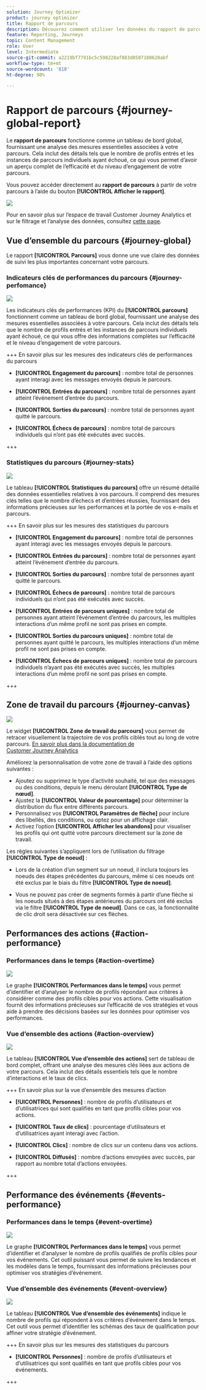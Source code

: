 ```yaml
---
solution: Journey Optimizer
product: journey optimizer
title: Rapport de parcours
description: Découvrez comment utiliser les données du rapport de parcours
feature: Reporting, Journeys
topic: Content Management
role: User
level: Intermediate
source-git-commit: a2219bf7791bc5c598228af883d0507180628abf
workflow-type: tm+mt
source-wordcount: '810'
ht-degree: 90%

---
```


# Rapport de parcours {#journey-global-report}

Le **rapport de parcours** fonctionne comme un tableau de bord global, fournissant une analyse des mesures essentielles associées à votre parcours. Cela inclut des détails tels que le nombre de profils entrés et les instances de parcours individuels ayant échoué, ce qui vous permet d’avoir un aperçu complet de l’efficacité et du niveau d’engagement de votre parcours.

Vous pouvez accéder directement au **rapport de parcours** à partir de votre parcours à l’aide du bouton **[!UICONTROL Afficher le rapport]**.

![](assets/gs-cja-report-3.png)

Pour en savoir plus sur l’espace de travail Customer Journey Analytics et sur le filtrage et l’analyse des données, consultez [cette page](https://experienceleague.adobe.com/fr/docs/analytics-platform/using/cja-workspace/home).

## Vue d’ensemble du parcours {#journey-global}

Le rapport **[!UICONTROL Parcours]** vous donne une vue claire des données de suivi les plus importantes concernant votre parcours.

### Indicateurs clés de performances du parcours {#journey-perfomance}

![](assets/cja-journey-kpis.png)

Les indicateurs clés de performances (KPI) du **[!UICONTROL parcours]** fonctionnent comme un tableau de bord global, fournissant une analyse des mesures essentielles associées à votre parcours. Cela inclut des détails tels que le nombre de profils entrés et les instances de parcours individuels ayant échoué, ce qui vous offre des informations complètes sur l’efficacité et le niveau d’engagement de votre parcours.

+++ En savoir plus sur les mesures des indicateurs clés de performances du parcours

* **[!UICONTROL Engagement du parcours]** : nombre total de personnes ayant interagi avec les messages envoyés depuis le parcours.

* **[!UICONTROL Entrées du parcours]** : nombre total de personnes ayant atteint l’événement d’entrée du parcours.

* **[!UICONTROL Sorties du parcours]** : nombre total de personnes ayant quitté le parcours.

* **[!UICONTROL Échecs de parcours]** : nombre total de parcours individuels qui n’ont pas été exécutés avec succès.

+++

### Statistiques du parcours {#journey-stats}

![](assets/cja-journey-stats.png)

Le tableau **[!UICONTROL Statistiques du parcours]** offre un résumé détaillé des données essentielles relatives à vos parcours. Il comprend des mesures clés telles que le nombre d’échecs et d’entrées réussies, fournissant des informations précieuses sur les performances et la portée de vos e-mails et parcours.

+++ En savoir plus sur les mesures des statistiques du parcours

* **[!UICONTROL Engagement du parcours]** : nombre total de personnes ayant interagi avec les messages envoyés depuis le parcours.

* **[!UICONTROL Entrées du parcours]** : nombre total de personnes ayant atteint l’événement d’entrée du parcours.

* **[!UICONTROL Sorties du parcours]** : nombre total de personnes ayant quitté le parcours.

* **[!UICONTROL Échecs de parcours]** : nombre total de parcours individuels qui n’ont pas été exécutés avec succès.

* **[!UICONTROL Entrées de parcours uniques]** : nombre total de personnes ayant atteint l’événement d’entrée du parcours, les multiples interactions dʼun même profil ne sont pas prises en compte.

* **[!UICONTROL Sorties du parcours uniques]** : nombre total de personnes ayant quitté le parcours, les multiples interactions dʼun même profil ne sont pas prises en compte.

* **[!UICONTROL Échecs de parcours uniques]** : nombre total de parcours individuels n’ayant pas été exécutés avec succès, les multiples interactions dʼun même profil ne sont pas prises en compte.

+++

## Zone de travail du parcours {#journey-canvas}

![](assets/cja-journey-canvas.png)

Le widget **[!UICONTROL Zone de travail du parcours]** vous permet de retracer visuellement la trajectoire de vos profils ciblés tout au long de votre parcours. [En savoir plus dans la documentation de Customer Journey Analytics](https://experienceleague.adobe.com/fr/docs/analytics-platform/using/cja-workspace/visualizations/journey-canvas/journey-canvas)

Améliorez la personnalisation de votre zone de travail à l’aide des options suivantes :

* Ajoutez ou supprimez le type d’activité souhaité, tel que des messages ou des conditions, depuis le menu déroulant **[!UICONTROL Type de nœud]**.
* Ajustez la **[!UICONTROL Valeur de pourcentage]** pour déterminer la distribution du flux entre différents parcours.
* Personnalisez vos **[!UICONTROL Paramètres de flèche]** pour inclure des libellés, des conditions, ou optez pour un affichage clair.
* Activez l’option **[!UICONTROL Afficher les abandons]** pour visualiser les profils qui ont quitté votre parcours directement sur la zone de travail.

Les règles suivantes s’appliquent lors de l’utilisation du filtrage **[!UICONTROL Type de noeud]** :

* Lors de la création d’un segment sur un noeud, il inclura toujours les noeuds des étapes précédentes du parcours, même si ces noeuds ont été exclus par le biais du filtre **[!UICONTROL Type de noeud]**.

* Vous ne pouvez pas créer de segments formés à partir d’une flèche si les noeuds situés à des étapes antérieures du parcours ont été exclus via le filtre **[!UICONTROL Type de noeud]**. Dans ce cas, la fonctionnalité de clic droit sera désactivée sur ces flèches.

## Performances des actions {#action-performance}

### Performances dans le temps {#action-overtime}

![](assets/cja-journey-action-performance.png)

Le graphe **[!UICONTROL Performances dans le temps]** vous permet d’identifier et d’analyser le nombre de profils répondant aux critères à considérer comme des profils cibles pour vos actions. Cette visualisation fournit des informations précieuses sur l’efficacité de vos stratégies et vous aide à prendre des décisions basées sur les données pour optimiser vos performances.

### Vue d’ensemble des actions {#action-overview}

![](assets/cja-journey-action-overview.png)

Le tableau **[!UICONTROL Vue d’ensemble des actions]** sert de tableau de bord complet, offrant une analyse des mesures clés liées aux actions de votre parcours. Cela inclut des détails essentiels tels que le nombre d’interactions et le taux de clics.

+++ En savoir plus sur la vue d’ensemble des mesures d’action

* **[!UICONTROL Personnes]** : nombre de profils d’utilisateurs et d’utilisatrices qui sont qualifiés en tant que profils cibles pour vos actions.

* **[!UICONTROL Taux de clics]** : pourcentage d’utilisateurs et d’utilisatrices ayant interagi avec l’action.

* **[!UICONTROL Clics]** : nombre de clics sur un contenu dans vos actions.

* **[!UICONTROL Diffusés]** : nombre d’actions envoyées avec succès, par rapport au nombre total d’actions envoyées.

+++

## Performance des événements {#events-performance}

### Performances dans le temps {#event-overtime}

![](assets/cja-journey-performance-event.png)

Le graphe **[!UICONTROL Performances dans le temps]** vous permet d’identifier et d’analyser le nombre de profils qualifiés de profils cibles pour vos événements. Cet outil puissant vous permet de suivre les tendances et les modèles dans le temps, fournissant des informations précieuses pour optimiser vos stratégies d’événement.

### Vue d’ensemble des événements {#event-overview}

![](assets/cja-journey-events-overview.png)

Le tableau **[!UICONTROL Vue d’ensemble des événements]** indique le nombre de profils qui répondent à vos critères d’événement dans le temps. Cet outil vous permet d’identifier les schémas des taux de qualification pour affiner votre stratégie d’événement.

+++ En savoir plus sur les mesures des statistiques du parcours

* **[!UICONTROL Personnes]** : nombre de profils d’utilisateurs et d’utilisatrices qui sont qualifiés en tant que profils cibles pour vos événements.

+++
